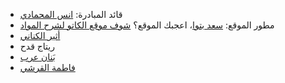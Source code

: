 - قائد المبادرة: [انس المحمادي](https://x.com/itsanas121)
- مطور الموقع: [سعد بتوا](https://x.com/SaadBatwa)، اعجبك الموقع؟ [شوف موقع الكاتو لشرح المواد](http://elcato.sb.sa/)
- [أثير الكناني](https://x.com/oiixp1?s=21&t=jToG3EY5bt8KbjGfcDSnWQ)
- ريتاج قدح
- [بَنان عرب](https://x.com/e_bananarab?t=N-Jjv8_1S9HCN2oagdOwlg&s=09)
- [فاطمة القرشي](https://www.linkedin.com/in/fatimah-alqurashi-60b496330?utm_source=share&utm_campaign=share_via&utm_content=profile&utm_medium=ios_app)

